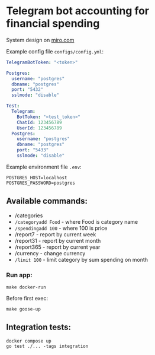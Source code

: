# Telegram bot accounting for financial spending

System design on [miro.com](https://miro.com/app/board/uXjVPLT339I=/)

Example config file ```configs/config.yml```: 

```yaml
TelegramBotToken: "<token>"

Postgres:
  username: "postgres"
  dbname: "postgres"
  port: "5432"
  sslmode: "disable"

Test:
  Telegram:
    BotToken: "<test_token>"
    ChatId: 123456789
    UserId: 123456789
  Postgres:
    username: "postgres"
    dbname: "postgres"
    port: "5433"
    sslmode: "disable"
```
Example environment file ```.env```:

```shell
POSTGRES_HOST=localhost
POSTGRES_PASSWORD=postgres
```
## Available commands:
- /categories
- `/categoryadd Food` - where Food is category name
- `/spendingadd 100` - where 100 is price
- /report7 - report by current week
- /report31 - report by current month
- /report365 - report by current year
- /currency - change currency
- `/limit 100` - limit category by sum spending on month
### Run app:

```
make docker-run
```

Before first exec:

```
make goose-up
```
## Integration tests:
```
docker compose up
go test ./... -tags integration
```
